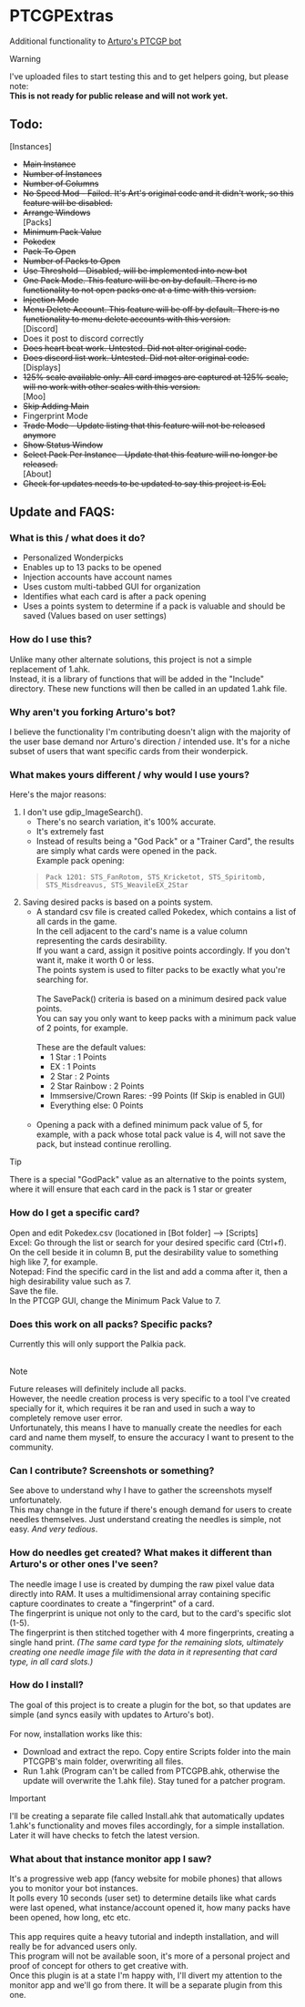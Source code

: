 # PTCGPExtras
Additional functionality to [Arturo's PTCGP bot](https://github.com/Arturo-1212/PTCGPB)

> [!WARNING]
> I've uploaded files to start testing this and to get helpers going, but please note:  
> **This is not ready for public release and will not work yet.**

## Todo:
[Instances]
- ~~Main Instance~~
- ~~Number of Instances~~
- ~~Number of Columns~~
- ~~No Speed Mod - Failed. It's Art's original code and it didn't work, so this feature will be disabled.~~
- ~~Arrange Windows~~  
[Packs]
- ~~Minimum Pack Value~~
- ~~Pokedex~~
- ~~Pack To Open~~
- ~~Number of Packs to Open~~
- ~~Use Threshold - Disabled, will be implemented into new bot~~
- ~~One Pack Mode. This feature will be on by default. There is no functionality to not open packs one at a time with this version.~~
- ~~Injection Mode~~
- ~~Menu Delete Account. This feature will be off by default. There is no functionality to menu delete accounts with this version.~~  
[Discord]
- Does it post to discord correctly
- ~~Does heart beat work. Untested. Did not alter original code.~~
- ~~Does discord list work. Untested. Did not alter original code.~~  
[Displays]
- ~~125% scale available only. All card images are captured at 125% scale, will no work with other scales with this version.~~  
[Moo]
- ~~Skip Adding Main~~
- Fingerprint Mode
- ~~Trade Mode - Update listing that this feature will not be released anymore~~
- ~~Show Status Window~~
- ~~Select Pack Per Instance - Update that this feature will no longer be released.~~  
[About]
- ~~Check for updates needs to be updated to say this project is EoL~~

## Update and FAQS:

### What is this / what does it do?
- Personalized Wonderpicks
- Enables up to 13 packs to be opened
- Injection accounts have account names
- Uses custom multi-tabbed GUI for organization
- Identifies what each card is after a pack opening
- Uses a points system to determine if a pack is valuable and should be saved (Values based on user settings)

### How do I use this?
Unlike many other alternate solutions, this project is not a simple replacement of 1.ahk.  
Instead, it is a library of functions that will be added in the "Include" directory. These new functions will then be called in an updated 1.ahk file. 

### Why aren't you forking Arturo's bot?
I believe the functionality I'm contributing doesn't align with the majority of the user base demand nor Arturo's direction / intended use. It's for a niche subset of users that want specific cards from their wonderpick.

### What makes yours different / why would I use yours?
Here's the major reasons:
1.  I don't use gdip_ImageSearch().
    - There's no search variation, it's 100% accurate.
    - It's extremely fast
    - Instead of results being a "God Pack" or a "Trainer Card", the results are simply what cards were opened in the pack.  
	Example pack opening: 
	>	```Pack 1201: STS_FanRotom, STS_Kricketot, STS_Spiritomb, STS_Misdreavus, STS_WeavileEX_2Star```
2.  Saving desired packs is based on a points system.
    - A standard csv file is created called Pokedex, which contains a list of all cards in the game.  
      In the cell adjacent to the card's name is a value column representing the cards desirability.  
      If you want a card, assign it positive points accordingly.
      If you don't want it, make it worth 0 or less.  
      The points system is used to filter packs to be exactly what you're searching for.  <br/><br/>
      The SavePack() criteria is based on a minimum desired pack value points.  
      You can say you only want to keep packs with a minimum pack value of 2 points, for example.  <br/><br/>
      These are the default values:
      - 1 Star : 1 Points
      - EX : 1 Points
      - 2 Star : 2 Points
      - 2 Star Rainbow : 2 Points
      - Immsersive/Crown Rares: -99 Points (If Skip is enabled in GUI)
      - Everything else: 0 Points  <br/><br/>
    - Opening a pack with a defined minimum pack value of 5, for example, with a pack whose total pack value is 4, will not save the pack, but instead continue rerolling.

> [!TIP]
> There is a special "GodPack" value as an alternative to the points system, where it will ensure that each card in the pack is 1 star or greater

### How do I get a specific card?
Open and edit Pokedex.csv (locationed in [Bot folder] --> [Scripts]  
Excel: Go through the list or search for your desired specific card (Ctrl+f). On the cell beside it in column B, put the desirability value to something high like 7, for example.  
Notepad: Find the specific card in the list and add a comma after it, then a high desirability value such as 7.  
Save the file.  
In the PTCGP GUI, change the Minimum Pack Value to 7.  

### Does this work on all packs? Specific packs?
Currently this will only support the Palkia pack. <br><br> 
  
> [!NOTE]    
> Future releases will definitely include all packs.  
> However, the needle creation process is very specific to a tool I've created specially for it, which requires it be ran and used in such a way to completely remove user error.  
> Unfortunately, this means I have to manually create the needles for each card and name them myself, to ensure the accuracy I want to present to the community.

### Can I contribute? Screenshots or something?
See above to understand why I have to gather the screenshots myself unfortunately.  
This may change in the future if there's enough demand for users to create needles themselves. Just understand creating the needles is simple, not easy. _And very tedious_. 

### How do needles get created? What makes it different than Arturo's or other ones I've seen?
The needle image I use is created by dumping the raw pixel value data directly into RAM. It uses a multidimensional array containing specific capture coordinates to create a "fingerprint" of a card.  
The fingerprint is unique not only to the card, but to the card's specific slot (1-5).  
The fingerprint is then stitched together with 4 more fingerprints, creating a single hand print. _(The same card type for the remaining slots, ultimately creating one needle image file with the data in it representing that card type, in all card slots.)_  

### How do I install?
The goal of this project is to create a plugin for the bot, so that updates are simple (and syncs easily with updates to Arturo's bot).  <br><br>
For now, installation works like this:  
- Download and extract the repo. Copy entire Scripts folder into the main PTCGPB's main folder, overwriting all files.  
- Run 1.ahk (Program can't be called from PTCGPB.ahk, otherwise the update will overwrite the 1.ahk file). Stay tuned for a patcher program.

> [!IMPORTANT]  
> I'll be creating a separate file called Install.ahk that automatically updates 1.ahk's functionality and moves files accordingly, for a simple installation. Later it will have checks to fetch the latest version.

### What about that instance monitor app I saw?
It's a progressive web app (fancy website for mobile phones) that allows you to monitor your bot instances.  
It polls every 10 seconds (user set) to determine details like what cards were last opened, what instance/account opened it, how many packs have been opened, how long, etc etc.  <br><br>
This app requires quite a heavy tutorial and indepth installation, and will really be for advanced users only.  
This program will not be available soon, it's more of a personal project and proof of concept for others to get creative with.  
Once this plugin is at a state I'm happy with, I'll divert my attention to the monitor app and we'll go from there. It will be a separate plugin from this one.
